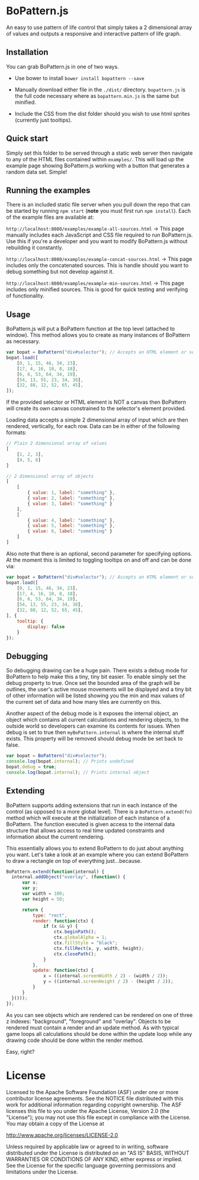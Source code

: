 # BoPattern.js
An easy to use pattern of life control that simply takes a 2 dimensional array of values and outputs a responsive and interactive pattern of life graph.

## Installation
You can grab BoPattern.js in one of two ways.

- Use bower to install ```bower install bopattern --save```

- Manually download either file in the ```./dist/``` directory. ```bopattern.js``` is the full code necessary where as ```bopattern.min.js``` is the same but minified.

- Include the CSS from the dist folder should you wish to use html sprites (currently just tooltips).

## Quick start
Simply set this folder to be served through a static web server then navigate to any of the HTML files contained within ```examples/```. This will load up the example page showing BoPattern.js working with a button that generates a random data set. Simple!

## Running the examples
There is an included static file server when you pull down the repo that can be started by running ```npm start``` (**note** you must first run ```npm install```). Each of the example files are available at:

```http://localhost:8080/examples/example-all-sources.html``` -> This page manually includes each JavaScript and CSS file required to run BoPattern.js. Use this if you're a developer and you want to modify BoPattern.js without rebuilding it constantly.

```http://localhost:8080/examples/example-concat-sources.html``` -> This page includes only the concatenated sources. This is handle should you want to debug something but not develop against it.

```http://localhost:8080/examples/example-min-sources.html``` -> This page includes only minified sources. This is good for quick testing and verifying of functionality.

## Usage
BoPattern.js will put a BoPattern function at the top level (attached to window). This method allows you to create as many instances of BoPattern as necessary.

```javascript
var bopat = BoPattern("div#selector"); // Accepts an HTML element or selector
bopat.load([
    [0, 1, 15, 46, 34, 23],
    [17, 4, 16, 10, 8, 18],
    [6, 6, 53, 64, 34, 19],
    [54, 13, 55, 23, 34, 38],
    [32, 88, 12, 52, 65, 45],
]);
```

If the provided selector or HTML element is NOT a canvas then BoPattern will create its own canvas constrained to the selector's element provided.

Loading data accepts a simple 2 dimensional array of input which are then rendered, vertically, for each row. Data can be in either of the following formats:

```javascript
// Plain 2 dimensional array of values
[
    [1, 2, 3],
    [4, 5, 6]
]

// 2 dimensional array of objects
[
    [
        { value: 1, label: "something" },
        { value: 2, label: "something" },
        { value: 3, label: "something" }
    ],
    [
        { value: 4, label: "something" },
        { value: 5, label: "something" },
        { value: 6, label: "something" }
    ]
]
```

Also note that there is an optional, second parameter for specifying options. At the moment this is limited to toggling tooltips on and off and can be done via:

```javascript
var bopat = BoPattern("div#selector"); // Accepts an HTML element or selector
bopat.load([
    [0, 1, 15, 46, 34, 23],
    [17, 4, 16, 10, 8, 18],
    [6, 6, 53, 64, 34, 19],
    [54, 13, 55, 23, 34, 38],
    [32, 88, 12, 52, 65, 45],
], {
    tooltip: {
        display: false
    }
});
```

## Debugging
So debugging drawing can be a huge pain. There exists a debug mode for BoPattern to help make this a tiny, tiny bit easier. To enable simply set the debug property to true. Once set the bounded area of the graph will be outlines, the user's active mouse movements will be displayed and a tiny bit of other information will be listed showing you the min and max values of the current set of data and how many tiles are currently on this.

Another aspect of the debug mode is it exposes the internal object, an object which contains all current calculations and rendering objects, to the outside world so developers can examine its contents for issues. When debug is set to true then ```myBoPattern.internal``` is where the internal stuff exists. This property will be removed should debug mode be set back to false.

```javascript
var bopat = BoPattern("div#selector");
console.log(bopat.internal); // Prints undefined
bopat.debug = true;
console.log(bopat.internal); // Prints internal object
```

## Extending
BoPattern supports adding extensions that run in each instance of the control (as opposed to a more global level). There is a ```BoPattern.extend(fn)``` method which will execute at the initialization of each instance of a BoPattern. The function executed is given access to the internal data structure that allows access to real time updated constraints and information about the current rendering.

This essentially allows you to extend BoPattern to do just about anything you want. Let's take a look at an example where you can extend BoPattern to draw a rectangle on top of everything just...because.

```javascript
BoPattern.extend(function(internal) {
  internal.addObject("overlay", (function() {
      var x;
      var y;
      var width = 100;
      var height = 50;

      return {
          type: "rect",
          render: function(ctx) {
              if (x && y) {
                  ctx.beginPath();
                  ctx.globalAlpha = 1;
                  ctx.fillStyle = "black";
                  ctx.fillRect(x, y, width, height);
                  ctx.closePath();
              }
          },
          update: function(ctx) {
              x = ((internal.screenWidth / 2) - (width / 2));
              y = ((internal.screenHeight / 2) - (height / 2));
          }
      }
  }()));
});
```

As you can see objects which are rendered can be rendered on one of three z indexes: "background", "foreground" and "overlay". Objects to be rendered must contain a render and an update method. As with typical game loops all calculations should be done within the update loop while any drawing code should be done within the render method.

Easy, right?

# License
Licensed to the Apache Software Foundation (ASF) under one or more contributor license agreements. See the NOTICE file distributed with this work for additional information regarding copyright ownership. The ASF licenses this file to you under the Apache License, Version 2.0 (the "License"); you may not use this file except in compliance with the License. You may obtain a copy of the License at

http://www.apache.org/licenses/LICENSE-2.0

Unless required by applicable law or agreed to in writing, software distributed under the License is distributed on an "AS IS" BASIS, WITHOUT WARRANTIES OR CONDITIONS OF ANY KIND, either express or implied. See the License for the specific language governing permissions and limitations under the License.
